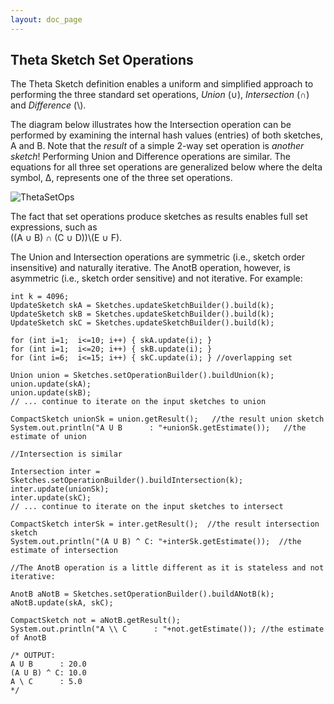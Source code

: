 ```yaml
---
layout: doc_page
---
```


## Theta Sketch Set Operations

The Theta Sketch definition enables a uniform and simplified approach to performing the three 
standard set operations, 
<i>Union</i> (&#8746;), <i>Intersection</i> (&#8745;) and <i>Difference</i> (\\).

The diagram below illustrates how the Intersection operation can be performed by examining the 
internal hash values (entries) of both sketches, A and B. 
Note that the <i>result</i> of a simple 2-way set operation is <i>another sketch</i>! 
Performing Union and Difference operations are similar. 
The equations for all three set operations are generalized below where the delta symbol, 
&Delta;, represents one of the three set operations.

<img class="doc-img-full" src="{{site.docs_img_dir}}ThetaSetOps.png" alt="ThetaSetOps" />

The fact that set operations produce sketches as results enables full set expressions, such as<br>
 ((A &#8746; B) &#8745; (C &#8746; D))\\(E &#8746; F).

The Union and Intersection operations are symmetric (i.e., sketch order insensitive) 
and naturally iterative. 
The AnotB operation, however, is asymmetric (i.e., sketch order sensitive) and not iterative. 
For example:

    int k = 4096;
    UpdateSketch skA = Sketches.updateSketchBuilder().build(k);
    UpdateSketch skB = Sketches.updateSketchBuilder().build(k);
    UpdateSketch skC = Sketches.updateSketchBuilder().build(k);
    
    for (int i=1;  i<=10; i++) { skA.update(i); }
    for (int i=1;  i<=20; i++) { skB.update(i); }
    for (int i=6;  i<=15; i++) { skC.update(i); } //overlapping set
    
    Union union = Sketches.setOperationBuilder().buildUnion(k);
    union.update(skA);
    union.update(skB);
    // ... continue to iterate on the input sketches to union
    
    CompactSketch unionSk = union.getResult();   //the result union sketch
    System.out.println("A U B      : "+unionSk.getEstimate());   //the estimate of union
    
    //Intersection is similar
    
    Intersection inter = Sketches.setOperationBuilder().buildIntersection(k);
    inter.update(unionSk);
    inter.update(skC);
    // ... continue to iterate on the input sketches to intersect
    
    CompactSketch interSk = inter.getResult();  //the result intersection sketch 
    System.out.println("(A U B) ^ C: "+interSk.getEstimate());  //the estimate of intersection
    
    //The AnotB operation is a little different as it is stateless and not iterative:
    
    AnotB aNotB = Sketches.setOperationBuilder().buildANotB(k);
    aNotB.update(skA, skC);
    
    CompactSketch not = aNotB.getResult();
    System.out.println("A \\ C      : "+not.getEstimate()); //the estimate of AnotB
    
    /* OUTPUT:
    A U B      : 20.0
    (A U B) ^ C: 10.0
    A \ C      : 5.0
    */


